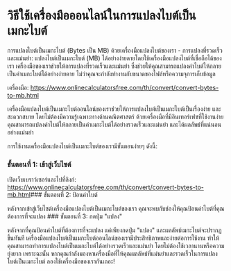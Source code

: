 วิธีใช้เครื่องมือออนไลน์ในการแปลงไบต์เป็นเมกะไบต์
=================================================

การแปลงไบต์เป็นเมกะไบต์ (Bytes เป็น MB) ด้วยเครื่องมือแปลงไบต์ของเรา - การแปลงที่รวดเร็วและแม่นยำ: แปลงไบต์เป็นเมกะไบต์ (MB) ได้อย่างง่ายดายโดยใช้เครื่องมือแปลงไบต์ที่เชื่อถือได้ของเรา เครื่องมือของเราช่วยให้การแปลงที่รวดเร็วและแม่นยำ ซึ่งช่วยให้คุณสามารถแปลงค่าไบต์ให้กลายเป็นค่าเมกะไบต์ได้อย่างง่ายดาย ไม่ว่าคุณจะกำลังทำงานกับขนาดของไฟล์หรือความจุการเก็บข้อมูล

เครื่องมือ: <https://www.onlinecalculatorsfree.com/th/convert/convert-bytes-to-mb.html>

เครื่องมือแปลงไบต์เป็นเมกะไบต์ออนไลน์ของเราช่วยให้การแปลงไบต์เป็นเมกะไบต์เป็นเรื่องง่าย และสะดวกสบาย โดยไม่ต้องมีความรู้เฉพาะทางด้านคณิตศาสตร์ ด้วยเครื่องมือที่มีอินเทอร์เฟซที่ใช้งานง่าย คุณสามารถแปลงค่าไบต์ให้กลายเป็นค่าเมกะไบต์ได้อย่างรวดเร็วและแม่นยำ และได้ผลลัพธ์ที่แน่นอนอย่างแม่นยำ

การใช้งานเครื่องมือแปลงไบต์เป็นเมกะไบต์ของเรามีขั้นตอนง่ายๆ ดังนี้:

### ขั้นตอนที่ 1: เข้าสู่เว็บไซต์

เปิดเว็บเบราว์เซอร์และไปที่ลิงก์: <https://www.onlinecalculatorsfree.com/th/convert/convert-bytes-to-mb.html>### ขั้นตอนที่ 2: ป้อนค่าไบต์

หลังจากเข้าสู่เว็บไซต์เครื่องมือแปลงไบต์เป็นเมกะไบต์ของเรา คุณจะพบกับช่องให้คุณป้อนค่าไบต์ที่คุณต้องการที่จะแปลง ### ขั้นตอนที่ 3: กดปุ่ม "แปลง"

หลังจากที่คุณป้อนค่าไบต์ที่ต้องการที่จะแปลง แค่เพียงกดปุ่ม "แปลง" และผลลัพธ์เมกะไบต์จะปรากฏขึ้นทันที เครื่องมือแปลงไบต์เป็นเมกะไบต์ออนไลน์ของเรามีประสิทธิภาพและง่ายต่อการใช้งาน ทำให้คุณสามารถทำการแปลงไบต์เป็นเมกะไบต์ได้อย่างรวดเร็วและแม่นยำ โดยไม่ต้องใช้เวลานานหรือความยุ่งยาก เพราะฉะนั้น หากคุณกำลังมองหาเครื่องมือที่ให้คุณผลลัพธ์ที่แม่นยำและรวดเร็วในการแปลงไบต์เป็นเมกะไบต์ ลองใช้เครื่องมือของเรากันเถอะ!
